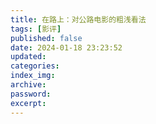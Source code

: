 ```yaml
---
title: 在路上：对公路电影的粗浅看法
tags: [影评]
published: false
date: 2024-01-18 23:23:52
updated:
categories:
index_img:
archive:
password:
excerpt:
---
```

<!-- TODO: not finished -->
